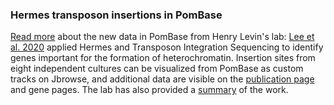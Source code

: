 ### Hermes transposon insertions in PomBase
<!-- pombase_flags: frontpage -->
<!-- newsfeed_thumbnail: transposon.png -->

[Read more](/news/2020-09-11-hermes-transposon-data-long) about the
new data in PomBase from Henry Levin's lab: [Lee et
al. 2020](/reference/PMID:32101745) applied
Hermes and Transposon Integration Sequencing to identify genes
important for the formation of heterochromatin. Insertion sites from
eight independent cultures can be visualized from PomBase as custom
tracks on Jbrowse, and additional data are visible on the [publication
page](/reference/PMID:32101745) and gene
pages. The lab has also provided a
[summary](/news/2020-09-11-hermes-transposon-data-long) of the work.


